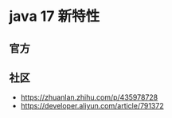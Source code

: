 # java 17 新特性

## 官方


## 社区

- https://zhuanlan.zhihu.com/p/435978728
- https://developer.aliyun.com/article/791372